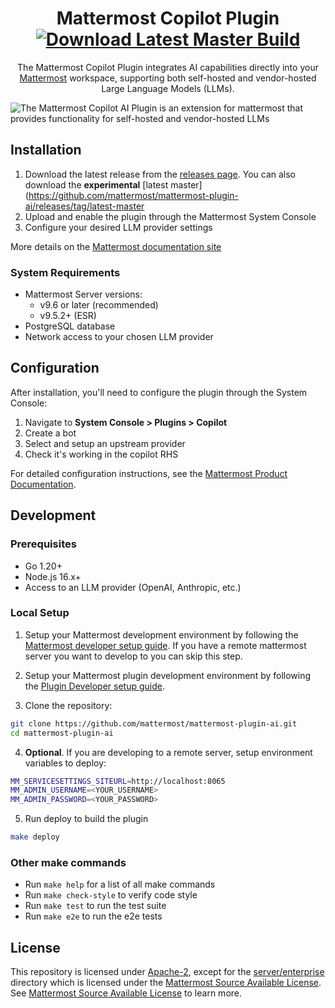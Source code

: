 <div align="center">

# Mattermost Copilot Plugin [![Download Latest Master Build](https://img.shields.io/badge/Download-Latest%20Master%20Build-blue)](https://github.com/mattermost/mattermost-plugin-ai/releases/tag/latest-master)

The Mattermost Copilot Plugin integrates AI capabilities directly into your [Mattermost](https://github.com/mattermost/mattermost) workspace, supporting both self-hosted and vendor-hosted Large Language Models (LLMs).

</div>

![The Mattermost Copilot AI Plugin is an extension for mattermost that provides functionality for self-hosted and vendor-hosted LLMs](../img/mattermost-ai-llm-access.webp)

## Installation

1. Download the latest release from the [releases page](https://github.com/mattermost/mattermost-plugin-ai/releases). You can also download the **experimental** [latest master](https://github.com/mattermost/mattermost-plugin-ai/releases/tag/latest-master
2. Upload and enable the plugin through the Mattermost System Console
3. Configure your desired LLM provider settings

More details on the [Mattermost documentation site](https://docs.mattermost.com/configure/enable-copilot.html)

### System Requirements

- Mattermost Server versions:
  - v9.6 or later (recommended)
  - v9.5.2+ (ESR)
- PostgreSQL database
- Network access to your chosen LLM provider

## Configuration

After installation, you'll need to configure the plugin through the System Console:

1. Navigate to **System Console > Plugins > Copilot**
2. Create a bot
3. Select and setup an upstream provider
4. Check it's working in the copilot RHS

For detailed configuration instructions, see the [Mattermost Product Documentation](https://docs.mattermost.com/configure/enable-copilot.html#mattermost-configuration).

## Development

### Prerequisites

- Go 1.20+
- Node.js 16.x+
- Access to an LLM provider (OpenAI, Anthropic, etc.)

### Local Setup

1. Setup your Mattermost development environment by following the [Mattermost developer setup guide](https://developers.mattermost.com/contribute/server/developer-setup/). If you have a remote mattermost server you want to develop to you can skip this step. 

2. Setup your Mattermost plugin development environment by following the [Plugin Developer setup guide](https://developers.mattermost.com/integrate/plugins/developer-setup/).

3. Clone the repository:
```bash
git clone https://github.com/mattermost/mattermost-plugin-ai.git
cd mattermost-plugin-ai
```

4. **Optional**. If you are developing to a remote server, setup environment variables to deploy:
```bash
MM_SERVICESETTINGS_SITEURL=http://localhost:8065
MM_ADMIN_USERNAME=<YOUR_USERNAME>
MM_ADMIN_PASSWORD=<YOUR_PASSWORD>
```

5. Run deploy to build the plugin
```bash
make deploy
```

### Other make commands

- Run `make help` for a list of all make commands
- Run `make check-style` to verify code style
- Run `make test` to run the test suite
- Run `make e2e` to run the e2e tests


## License

This repository is licensed under [Apache-2](./LICENSE), except for the [server/enterprise](server/enterprise) directory which is licensed under the [Mattermost Source Available License](LICENSE.enterprise). See [Mattermost Source Available License](https://docs.mattermost.com/overview/faq.html#mattermost-source-available-license) to learn more.
